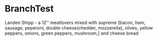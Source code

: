 # BranchTest

Landen Shipp - a 12'' meatlovers mixed with supreme [bacon, ham, sausage, peperoni, double cheese(chedder, mozzerella), olives, yellow peppers, onions, green peppers, mushroom,] and cheese bread
